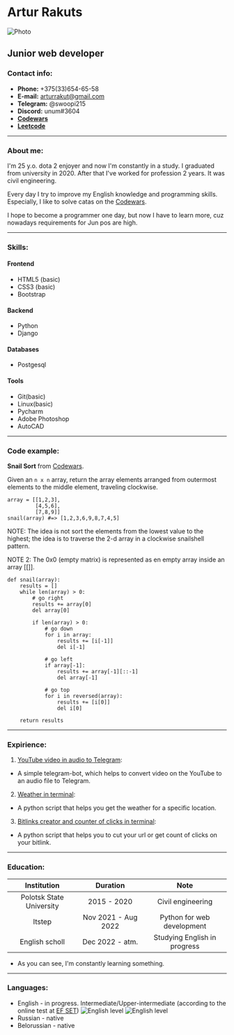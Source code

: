 # Artur Rakuts
![Photo](https://sun9-42.userapi.com/impg/N3Qyx90Y0AvQnRMcEERWoqlPkdCciVWtRCAxjA/Hnrjm9TIhq8.jpg?size=1600x736&quality=96&sign=fceb31b06e42dcc4ef86d097618796ab&type=album)

## Junior web developer

### Contact info:
* **Phone:** +375(33)654-65-58
* **E-mail:** arturrakut@gmail.com
* **Telegram:** @swoopi215
* **Discord:** unum#3604
* **[Codewars](https://www.codewars.com/users/swoopi215)**
* **[Leetcode](https://leetcode.com/swoopi215/)**
---
### About me:
I'm 25 y.o. dota 2 enjoyer and now I'm constantly in a study. 
I graduated from university in 2020. After that I've worked for profession 2 years. It was civil engineering. 

Every day I try to improve my English knowledge and programming skills. 
Especially, I like to solve catas on the [Codewars](https://www.codewars.com/users/swoopi215).

I hope to become a programmer one day, but now I have to learn more, cuz nowadays requirements for Jun pos are high.

---
### Skills:
#### Frontend
* HTML5 (basic)
* CSS3 (basic)
* Bootstrap
#### Backend
* Python
* Django
#### Databases
* Postgesql
#### Tools
* Git(basic)
* Linux(basic)
* Pycharm
* Adobe Photoshop
* AutoCAD
---
### Code example:

**Snail Sort** from [Codewars](https://www.codewars.com/kata/521c2db8ddc89b9b7a0000c1).

Given an ```n x n``` array, return the array elements arranged from outermost elements to the middle element, traveling clockwise.
```
array = [[1,2,3],
         [4,5,6],
         [7,8,9]]
snail(array) #=> [1,2,3,6,9,8,7,4,5]
```
NOTE: The idea is not sort the elements from the lowest value to the highest; the idea is to traverse the 2-d array in a clockwise snailshell pattern.

NOTE 2: The 0x0 (empty matrix) is represented as en empty array inside an array [[]].
```
def snail(array):
    results = []
    while len(array) > 0:
        # go right
        results += array[0]
        del array[0]

        if len(array) > 0:
            # go down
            for i in array:
                results += [i[-1]]
                del i[-1]

            # go left
            if array[-1]:
                results += array[-1][::-1]
                del array[-1]

            # go top
            for i in reversed(array):
                results += [i[0]]
                del i[0]

    return results
```
---
### Expirience:
1. [YouTube video in audio to Telegram](https://github.com/arakut/ytb_audio_convert):
* A simple telegram-bot, which helps to convert video on the YouTube to an audio file to Telegram.
2. [Weather in terminal](https://github.com/arakut/swoopi215/tree/main/week_1/task_1):
* A python script that helps you get the weather for a specific location.
3. [Bitlinks creator and counter of clicks in terminal](https://github.com/arakut/swoopi215/tree/main/week_1/task_2):
* A python script that helps you to cut your url or get count of clicks on your bitlink.
---
### Education:
Institution|      Duration       |Note
:---:|:-------------------:|:---:
Polotsk State University|     2015 - 2020     |Civil engineering
Itstep | Nov 2021 - Aug 2022 |Python for web development
English scholl|       Dec 2022 - atm. | Studying English in progress

* As you can see, I'm constantly learning something.

---
### Languages:
* English - in progress. Intermediate/Upper-intermediate (according to the online test at [EF SET](www.efset.org))
![English level](https://ci6.googleusercontent.com/proxy/b5RJZkUdtkdV99j3F00AmYuhbM6wuzcv6xWCHZ24Xxf_DtWdQu8tEegbx2eYVIcxR12XGGOlcq1We1FiwLVVFRqX3hnky2w25nyB7g=s0-d-e1-ft#https://cdn.efset.org/efset-widget/img/certificate_60.png)
![English level](https://ci3.googleusercontent.com/proxy/4Rz7MZ5fva_PdCYE0_i9ial_weLb1wx0vfSp4JTGbh4fHYpP0MmTF7Nx4LzcBHWaAq2yNPcrxHG0zXu_e1mGAOTy55km-mVrFKZDThARQ-crWdk0_UT8D9_kVQ=s0-d-e1-ft#https://cdn.efset.org/efset-media-assets/percentage-scores/badges/87.png)
* Russian - native
* Belorussian - native
